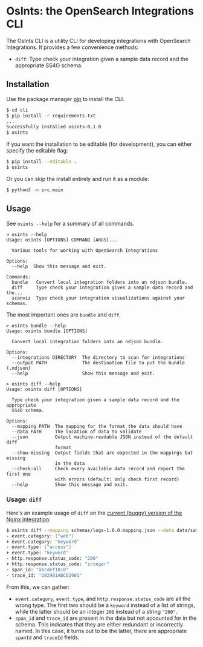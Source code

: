 # OsInts: the OpenSearch Integrations CLI

The OsInts CLI is a utility CLI for developing integrations with OpenSearch Integrations.
It provides a few convenience methods:

- `diff`: Type check your integration given a sample data record and the appropriate SS4O schema.

## Installation

Use the package manager [pip](https://pip.pypa.io/en/stable/) to install the CLI.

```bash
$ cd cli
$ pip install -r requirements.txt
...
Successfully installed osints-0.1.0
$ osints
```

If you want the installation to be editable (for development), you can either specify the editable flag:

```bash
$ pip install --editable .
$ osints
```

Or you can skip the install entirely and run it as a module:

```bash
$ python3 -m src.main
```

## Usage

See `osints --help` for a summary of all commands.

```
> osints --help
Usage: osints [OPTIONS] COMMAND [ARGS]...

  Various tools for working with OpenSearch Integrations

Options:
  --help  Show this message and exit.

Commands:
  bundle   Convert local integration folders into an ndjson bundle.
  diff     Type check your integration given a sample data record and the...
  scanviz  Type check your integration visualizations against your schemas.
```

The most important ones are `bundle` and `diff`.

```
> osints bundle --help
Usage: osints bundle [OPTIONS]

  Convert local integration folders into an ndjson bundle.

Options:
  --integrations DIRECTORY  The directory to scan for integrations
  --output PATH             The destination file to put the bundle (.ndjson)
  --help                    Show this message and exit.

> osints diff --help
Usage: osints diff [OPTIONS]

  Type check your integration given a sample data record and the appropriate
  SS4O schema.

Options:
  --mapping PATH  The mapping for the format the data should have
  --data PATH     The location of data to validate
  --json          Output machine-readable JSON instead of the default diff
                  format
  --show-missing  Output fields that are expected in the mappings but missing
                  in the data
  --check-all     Check every available data record and report the first one
                  with errors (default: only check first record)
  --help          Show this message and exit.
```

### Usage: `diff`

Here's an example usage of `diff` on the [current (buggy) version of the Nginx integration](https://github.com/opensearch-project/dashboards-observability/tree/6d5bd478704dc7342b1471767ced7036bb23f335/server/adaptors/integrations/__data__/repository/nginx):
```bash
$ osints diff --mapping schemas/logs-1.0.0.mapping.json --data data/sample.json
- event.category: ["web"]
+ event.category: "keyword"
- event.type: ["access"]
+ event.type: "keyword"
- http.response.status_code: "200"
+ http.response.status_code: "integer"
- span_id: "abcdef1010"
- trace_id: "102981ABCD2901"
```

From this, we can gather:
- `event.category`, `event.type`, and `http.response.status_code` are all the wrong type. The first two should be a `keyword` instead of a list of strings, while the latter should be an integer `200` instead of a string `"200"`.
- `span_id` and `trace_id` are present in the data but not accounted for in the schema. This indicates that they are either redundant or incorrectly named. In this case, it turns out to be the latter, there are appropriate `spanId` and `traceId` fields.
